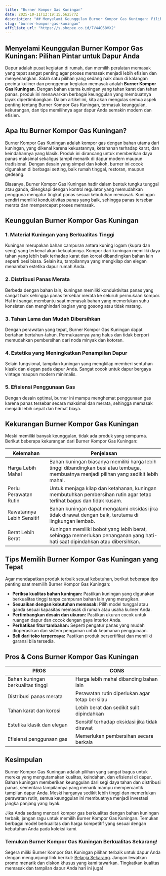 ```yaml
---
title: "Burner Kompor Gas Kuningan"
date: 2025-10-11T12:19:15.562577Z
description: "## Menyelami Keunggulan Burner Kompor Gas Kuningan: Pilihan Pintar untuk Dapur Anda..."
slug: "burner-kompor-gas-kuningan"
affiliate_url: "https://s.shopee.co.id/7V44C68VX2"
---
```

## Menyelami Keunggulan Burner Kompor Gas Kuningan: Pilihan Pintar untuk Dapur Anda

Dapur adalah pusat kegiatan di rumah, dan memilih peralatan memasak yang tepat sangat penting agar proses memasak menjadi lebih efisien dan menyenangkan. Salah satu pilihan yang sedang naik daun di kalangan pecinta kuliner dan penggemar kegiatan memasak adalah **Burner Kompor Gas Kuningan**. Dengan bahan utama kuningan yang tahan karat dan tahan panas, produk ini menawarkan berbagai keunggulan yang membuatnya layak dipertimbangkan. Dalam artikel ini, kita akan mengulas semua aspek penting tentang Burner Kompor Gas Kuningan, termasuk keunggulan, kekurangan, dan tips memilihnya agar dapur Anda semakin modern dan efisien.

## Apa Itu Burner Kompor Gas Kuningan?

Burner Kompor Gas Kuningan adalah kompor gas dengan bahan utama dari kuningan, yang dikenal karena kekuatannya, ketahanan terhadap karat, dan keindahannya yang klasik. Produk ini dirancang untuk memberikan daya panas maksimal sekaligus tampil menarik di dapur modern maupun tradisional. Dengan desain yang simpel dan kokoh, burner ini cocok digunakan di berbagai setting, baik rumah tinggal, restoran, maupun gedeang.

Biasanya, Burner Kompor Gas Kuningan hadir dalam bentuk tungku tunggal atau ganda, dilengkapi dengan kontrol regulator yang memudahkan pengguna mengatur tingkat panas sesuai kebutuhan memasak. Kuningan sendiri memiliki konduktivitas panas yang baik, sehingga panas tersebar merata dan mempercepat proses memasak.

## Keunggulan Burner Kompor Gas Kuningan

### 1. Material Kuningan yang Berkualitas Tinggi

Kuningan merupakan bahan campuran antara kuning logam (kupra dan seng) yang terkenal akan kekuatannya. Kompor dari kuningan memiliki daya tahan yang lebih baik terhadap karat dan korosi dibandingkan bahan lain seperti besi biasa. Selain itu, tampilannya yang mengkilap dan elegan menambah estetika dapur rumah Anda.

### 2. Distribusi Panas Merata

Berbeda dengan bahan lain, kuningan memiliki konduktivitas panas yang sangat baik sehingga panas tersebar merata ke seluruh permukaan kompor. Hal ini sangat membantu saat memasak bahan yang memerlukan suhu konsisten dan menghindari bagian yang gosong atau tidak matang.

### 3. Tahan Lama dan Mudah Dibersihkan

Dengan perawatan yang tepat, Burner Kompor Gas Kuningan dapat bertahan bertahun-tahun. Permukaannya yang halus dan tidak berpori memudahkan pembersihan dari noda minyak dan kotoran.

### 4. Estetika yang Meningkatkan Penampilan Dapur

Selain fungsional, tampilan kuningan yang mengkilap memberi sentuhan klasik dan elegan pada dapur Anda. Sangat cocok untuk dapur bergaya vintage maupun modern minimalis.

### 5. Efisiensi Penggunaan Gas

Dengan desain optimal, burner ini mampu menghemat penggunaan gas karena panas tersebar secara maksimal dan merata, sehingga memasak menjadi lebih cepat dan hemat biaya.

## Kekurangan Burner Kompor Gas Kuningan

Meski memiliki banyak keunggulan, tidak ada produk yang sempurna. Berikut beberapa kekurangan dari Burner Kompor Gas Kuningan:

| Kelemahan | Penjelasan |
|------------|------------|
| Harga Lebih Mahal | Bahan kuningan biasanya memiliki harga lebih tinggi dibandingkan besi atau tembaga, membuatnya menjadi pilihan yang sedikit lebih mahal. |
| Perlu Perawatan Rutin | Untuk menjaga kilap dan ketahanan, kuningan membutuhkan pembersihan rutin agar tetap terlihat bagus dan tidak kusam. |
| Rawatannya Lebih Sensitif | Bahan kuningan dapat mengalami oksidasi jika tidak dirawat dengan baik, terutama di lingkungan lembab. |
| Berat Lebih Berat | Kuningan memiliki bobot yang lebih berat, sehingga memerlukan penanganan yang hati-hati saat dipindahkan atau dibersihkan. |

## Tips Memilih Burner Kompor Gas Kuningan yang Tepat

Agar mendapatkan produk terbaik sesuai kebutuhan, berikut beberapa tips penting saat memilih Burner Kompor Gas Kuningan:

- **Periksa kualitas bahan kuningan:** Pastikan kuningan yang digunakan berkualitas tinggi tanpa campuran bahan lain yang merugikan.
- **Sesuaikan dengan kebutuhan memasak:** Pilih model tunggal atau ganda sesuai kapasitas memasak di rumah atau usaha kuliner Anda.
- **Pertimbangkan desain dan ukuran:** Pastikan ukuran cocok untuk ruangan dapur dan cocok dengan gaya interior Anda.
- **Perhatikan fitur tambahan:** Seperti pengatur panas yang mudah dioperasikan dan sistem pengaman untuk keamanan penggunaan.
- **Beli dari toko terpercaya:** Pastikan produk bersertifikat dan memiliki garansi bila tersedia.

## Pros & Cons Burner Kompor Gas Kuningan

| PROS | CONS |
|------------------------------|--------------------------------------|
| Bahan kuningan berkualitas tinggi | Harga lebih mahal dibanding bahan lain |
| Distribusi panas merata | Perawatan rutin diperlukan agar tetap berkilau |
| Tahan karat dan korosi | Lebih berat dan sedikit sulit dipindahkan |
| Estetika klasik dan elegan | Sensitif terhadap oksidasi jika tidak dirawat |
| Efisiensi penggunaan gas | Memerlukan pembersihan secara berkala |

## Kesimpulan

Burner Kompor Gas Kuningan adalah pilihan yang sangat bagus untuk mereka yang mengutamakan kualitas, keindahan, dan efisiensi di dapur. Bahan kuningan memberikan keunggulan dari segi daya tahan dan distribusi panas, sementara tampilannya yang menarik mampu mempercantik tampilan dapur Anda. Meski harganya sedikit lebih tinggi dan memerlukan perawatan rutin, semua keunggulan ini membuatnya menjadi investasi jangka panjang yang layak.

Jika Anda sedang mencari kompor gas berkualitas dengan bahan kuningan terbaik, jangan ragu untuk memilih Burner Kompor Gas Kuningan. Temukan berbagai model berkualitas dan harga kompetitif yang sesuai dengan kebutuhan Anda pada koleksi kami.

### Temukan Burner Kompor Gas Kuningan Berkualitas Sekarang!

Segera miliki Burner Kompor Gas Kuningan pilihan terbaik untuk dapur Anda dengan mengunjungi link berikut: [Belanja Sekarang](https://s.shopee.co.id/7V44C68VX2). Jangan lewatkan promo menarik dan diskon khusus yang kami tawarkan. Tingkatkan kualitas memasak dan tampilan dapur Anda hari ini juga!